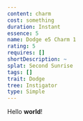 ```yaml
---
content: charm
cost: something
duration: Instant
essence: 5
name: Dodge e5 Charm 1
rating: 5
requires: []
shortDescription: ~
splat: Second Sunrise
tags: []
trait: Dodge
tree: Instigator
type: Simple
---
```


Hello **world**!
